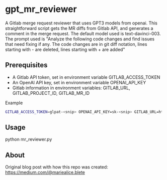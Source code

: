 # gpt_mr_reviewer
A Gitlab merge request reviewer that uses GPT3 models from openai. This straightforward script gets the MR diffs from Gitlab API, and generates a comment in the merge request.
The default model used is text-davinci-003. The prompt used is "Analyze the following code changes and find issues that need fixing if any. The code changes are in git diff notation, lines starting with - are deleted, lines starting with + are added"

## Prerequisites
- A Gitlab API token, set in environment variable GITLAB_ACCESS_TOKEN
- An OpenAI API key, set in environment variable OPENAI_API_KEY
- Gitlab information in environment variables: GITLAB_URL, GITLAB_PROJECT_ID, GITLAB_MR_ID

Example
```bash
GITLAB_ACCESS_TOKEN=glpat-<snip> OPENAI_API_KEY=sk-<snip> GITLAB_URL=https://gitlab.com/api/v4 GITLAB_PROJECT_ID=207 GITLAB_MR_ID=201 python mr_reviewer.py
```

## Usage
python mr_reviewer.py

## About
Original blog post with how this repo was created: https://medium.com/@mariealice.blete
